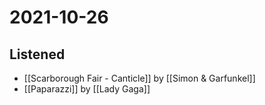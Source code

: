 # 2021-10-26

## Listened

- [[Scarborough Fair - Canticle]] by [[Simon & Garfunkel]]
- [[Paparazzi]] by [[Lady Gaga]]

